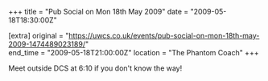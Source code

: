 +++
title = "Pub Social on Mon 18th May 2009"
date = "2009-05-18T18:30:00Z"

[extra]
original = "https://uwcs.co.uk/events/pub-social-on-mon-18th-may-2009-1474489023189/"    
end_time = "2009-05-18T21:00:00Z"
location = "The Phantom Coach"
+++

Meet outside DCS at 6:10 if you don't know the way\!

